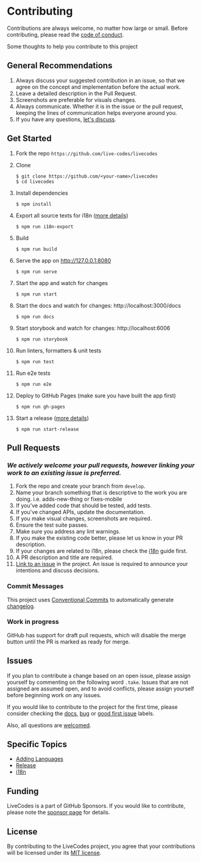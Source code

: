 # Contributing

Contributions are always welcome, no matter how large or small. Before contributing,
please read the [code of conduct](CODE_OF_CONDUCT.md).

Some thoughts to help you contribute to this project

## General Recommendations

1. Always discuss your suggested contribution in an issue, so that we agree on the concept and implementation before the actual work.
2. Leave a detailed description in the Pull Request.
3. Screenshots are preferable for visuals changes.
4. Always communicate. Whether it is in the issue or the pull request, keeping the lines of communication helps everyone around you.
5. If you have any questions, [let's discuss](https://github.com/live-codes/livecodes/discussions).

## Get Started

1. Fork the repo `https://github.com/live-codes/livecodes`
2. Clone

   ```shell
   $ git clone https://github.com/<your-name>/livecodes
   $ cd livecodes
   ```

3. Install dependencies

   ```shell
   $ npm install
   ```

4. Export all source texts for i18n ([more details](./docs/docs/contribution/i18n.md))

   ```shell
   $ npm run i18n-export
   ```

5. Build

   ```shell
   $ npm run build
   ```

6. Serve the app on http://127.0.0.1:8080

   ```shell
   $ npm run serve
   ```

7. Start the app and watch for changes

   ```shell
   $ npm run start
   ```

8. Start the docs and watch for changes: http://localhost:3000/docs

   ```shell
   $ npm run docs
   ```

9. Start storybook and watch for changes: http://localhost:6006

   ```shell
   $ npm run storybook
   ```

10. Run linters, formatters & unit tests

    ```shell
    $ npm run test
    ```

11. Run e2e tests

    ```shell
    $ npm run e2e
    ```

12. Deploy to GitHub Pages (make sure you have built the app first)

    ```shell
    $ npm run gh-pages
    ```

13. Start a release ([more details](./docs/docs/contribution/release.md))

    ```shell
    $ npm run start-release
    ```

## Pull Requests

### _We actively welcome your pull requests, however linking your work to an existing issue is preferred._

1. Fork the repo and create your branch from `develop`.
2. Name your branch something that is descriptive to the work you are doing. i.e. adds-new-thing or fixes-mobile
3. If you've added code that should be tested, add tests.
4. If you've changed APIs, update the documentation.
5. If you make visual changes, screenshots are required.
6. Ensure the test suite passes.
7. Make sure you address any lint warnings.
8. If you make the existing code better, please let us know in your PR description.
9. If your changes are related to i18n, please check the [i18n](./docs/docs/contribution/i18n.md) guide first.
10. A PR description and title are required.
11. [Link to an issue](https://help.github.com/en/github/writing-on-github/autolinked-references-and-urls) in the project. An issue is required to announce your intentions and discuss decisions.

### Commit Messages

This project uses [Conventional Commits](https://www.conventionalcommits.org/) to automatically generate [changelog](CHANGELOG.md).

### Work in progress

GitHub has support for draft pull requests, which will disable the merge button until the PR is marked as ready for merge.

## Issues

If you plan to contribute a change based on an open issue, please assign yourself by commenting on the following word `.take`. Issues that are not assigned are assumed open, and to avoid conflicts, please assign yourself before beginning work on any issues.

If you would like to contribute to the project for the first time, please consider checking the [docs](https://github.com/live-codes/livecodes/issues?q=is%3Aissue+is%3Aopen+label%3A%22%F0%9F%90%9B+docs%22), [bug](https://github.com/live-codes/livecodes/issues?q=is%3Aissue+is%3Aopen+label%3A%22%F0%9F%90%9B+bug%22) or [good first issue](https://github.com/live-codes/livecodes/issues?q=is%3Aissue+is%3Aopen+label%3A%22good+first+issue%22) labels.

Also, all questions are [welcomed](https://github.com/live-codes/livecodes/discussions).

## Specific Topics

- [Adding Languages](./docs/docs/contribution/adding-languages.mdx)
- [Release](./docs/docs/contribution/release.mdx)
- [i18n](./docs/docs/contribution/i18n.mdx)

## Funding

LiveCodes is a part of GitHub Sponsors. If you would like to contribute, please note the [sponsor page](https://livecodes.io/docs/sponsor) for details.

## License

By contributing to the LiveCodes project, you agree that your contributions will be licensed under its [MIT license](LICENSE).
